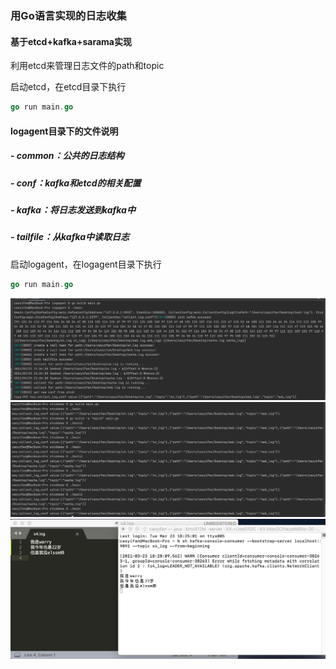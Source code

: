 ### 用Go语言实现的日志收集

#### 基于etcd+kafka+sarama实现

利用etcd来管理日志文件的path和topic

启动etcd，在etcd目录下执行

```go
go run main.go
```

#### logagent目录下的文件说明

##### - common：公共的日志结构

##### - conf：kafka和etcd的相关配置

##### - kafka：将日志发送到kafka中

##### - tailfile：从kafka中读取日志

启动logagent，在logagent目录下执行

```go
go run main.go
```

![image](https://github.com/elssm/Go-logagent/blob/main/1.png)
![image](https://github.com/elssm/Go-logagent/blob/main/2.png)
![image](https://github.com/elssm/Go-logagent/blob/main/3.png)
